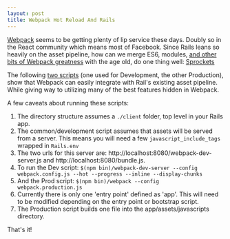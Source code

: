 ```yaml
---
layout: post
title: Webpack Hot Reload And Rails
---
```


[Webpack][1] seems to be getting plenty of lip service these days.
Doubly so in the React community which means most of Facebook.
Since Rails leans so heavily on the asset pipeline,
how can we merge ES6, modules, [and other bits of Webpack greatness][2]
with the age old,
do one thing well: [Sprockets][3]

The following [two scripts][4] (one used for Development, the other Production),
show that Webpack can easily integrate with Rail's existing asset pipeline.
While giving way to utilizing many of the best features hidden in Webpack.

A few caveats about running these scripts:

1. The directory structure assumes a `./client` folder,
top level in your Rails app.
1. The common/development script assumes that assets  will be served from a server.
This means you will need a few `javascript_include_tags` wrapped in `Rails.env`
1. The two urls for this server are: http://localhost:8080/webpack-dev-server.js
and http://localhost:8080/bundle.js.
1. To run the Dev script: `$(npm bin)/webpack-dev-server --config webpack.config.js --hot --progress --inline --display-chunks`
1. And the Prod script: `$(npm bin)/webpack --config webpack.production.js`
1. Currently there is only one 'entry point' defined as 'app'.
This will need to be modified depending on the entry point or bootstrap script.
1. The Production script builds one file into the app/assets/javascripts directory.

That's it!

<script src="https://gist.github.com/braidn/4a11487a59f16b196fa7.js"></script>

[1]: http://webpack.github.io/
[2]: https://webpack.github.io/docs/hot-module-replacement-with-webpack.html
[3]: https://github.com/sstephenson/sprockets
[4]: https://gist.github.com/braidn/4a11487a59f16b196fa7

